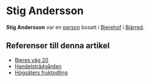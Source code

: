 # Stig Andersson

**Stig Andersson** var en [person](person) bosatt i [Bjerehof](bjerehof) i [Bjärred](bjärred).

## Referenser till denna artikel

* [Bjeres väg 20](bjeres%20väg%2020)
* [Handelsträdgården](handelsträdgården)
* [Högsäters fruktodling](högsäters%20frukodling)
